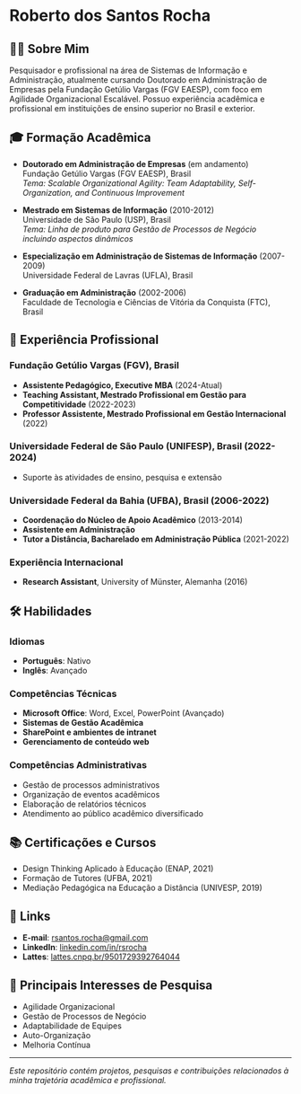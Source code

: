 # Roberto dos Santos Rocha

## 👨‍🎓 Sobre Mim

Pesquisador e profissional na área de Sistemas de Informação e Administração, atualmente cursando Doutorado em Administração de Empresas pela Fundação Getúlio Vargas (FGV EAESP), com foco em Agilidade Organizacional Escalável. Possuo experiência acadêmica e profissional em instituições de ensino superior no Brasil e exterior.

## 🎓 Formação Acadêmica

- **Doutorado em Administração de Empresas** (em andamento)  
  Fundação Getúlio Vargas (FGV EAESP), Brasil  
  *Tema: Scalable Organizational Agility: Team Adaptability, Self-Organization, and Continuous Improvement*

- **Mestrado em Sistemas de Informação** (2010-2012)  
  Universidade de São Paulo (USP), Brasil  
  *Tema: Linha de produto para Gestão de Processos de Negócio incluindo aspectos dinâmicos*

- **Especialização em Administração de Sistemas de Informação** (2007-2009)  
  Universidade Federal de Lavras (UFLA), Brasil

- **Graduação em Administração** (2002-2006)  
  Faculdade de Tecnologia e Ciências de Vitória da Conquista (FTC), Brasil

## 💼 Experiência Profissional

### Fundação Getúlio Vargas (FGV), Brasil
- **Assistente Pedagógico, Executive MBA** (2024-Atual)
- **Teaching Assistant, Mestrado Profissional em Gestão para Competitividade** (2022-2023)
- **Professor Assistente, Mestrado Profissional em Gestão Internacional** (2022)

### Universidade Federal de São Paulo (UNIFESP), Brasil (2022-2024)
- Suporte às atividades de ensino, pesquisa e extensão

### Universidade Federal da Bahia (UFBA), Brasil (2006-2022)
- **Coordenação do Núcleo de Apoio Acadêmico** (2013-2014)
- **Assistente em Administração**
- **Tutor a Distância, Bacharelado em Administração Pública** (2021-2022)

### Experiência Internacional
- **Research Assistant**, University of Münster, Alemanha (2016)

## 🛠️ Habilidades

### Idiomas
- **Português**: Nativo
- **Inglês**: Avançado

### Competências Técnicas
- **Microsoft Office**: Word, Excel, PowerPoint (Avançado)
- **Sistemas de Gestão Acadêmica**
- **SharePoint e ambientes de intranet**
- **Gerenciamento de conteúdo web**

### Competências Administrativas
- Gestão de processos administrativos
- Organização de eventos acadêmicos
- Elaboração de relatórios técnicos
- Atendimento ao público acadêmico diversificado

## 📚 Certificações e Cursos

- Design Thinking Aplicado à Educação (ENAP, 2021)
- Formação de Tutores (UFBA, 2021)
- Mediação Pedagógica na Educação a Distância (UNIVESP, 2019)

## 🔗 Links

- **E-mail**: rsantos.rocha@gmail.com
- **LinkedIn**: [linkedin.com/in/rsrocha](https://www.linkedin.com/in/rsrocha/)
- **Lattes**: [lattes.cnpq.br/9501729392764044](http://lattes.cnpq.br/9501729392764044)

## 🌟 Principais Interesses de Pesquisa

- Agilidade Organizacional
- Gestão de Processos de Negócio
- Adaptabilidade de Equipes
- Auto-Organização
- Melhoria Contínua

---

*Este repositório contém projetos, pesquisas e contribuições relacionados à minha trajetória acadêmica e profissional.*
